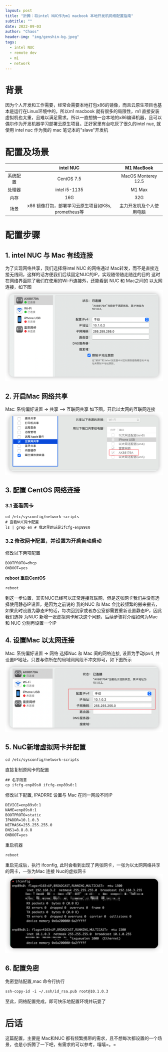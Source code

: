 ```yaml
---
layout: post
title: "折腾：将intel NUC作为m1 macbook 本地开发机网络配置指南"
subtitle: ""
date: 2022-09-03
author: "Chaos"
header-img: "img/genshin-bg.jpeg"
tags: 
  - intel NUC
  - remote dev
  - m1
  - network
---
```


# 背景
因为个人开发和工作需要，经常会需要本地打包x86的镜像，而且云原生项目也基本是运行在Linux环境中的，所以m1 macbook 就有很多的局限性，m1 直接安装虚拟机也太重，且难以满足需求。所以一直想搞一台本地的x86编译机器，且可以偶尔作为开发机器学习部署云原生项目。正好家里有台吃灰了很久的intel nuc, 就使用 intel nuc 作为我的 mac 笔记本的"slave"开发机

# 配置及场景

|         | intel NUC | M1 MacBook |
| :----: | :---: | :---:|
| 系统配置 | CentOS 7.5 | MacOS Monterey 12.5 |
| 处理器  | intel i5-1135 | M1 Max | 
| 内存    | 16G      | 32G |
| 场景    | x86 镜像打包，部署学习云原生项目如K8s, prometheus等 | 主力开发机及个人使用电脑 |

# 配置步骤
## 1. intel NUC 与 Mac 有线连接
为了实现网络共享，我们选择将intel NUC 的网络通过 Mac转发，而不是直接连接无线网，这样的话方便我们后续固定NUC的IP，实现随带随走随连的目的
这时在网络界面除了我们在使用的Wi-Fi连接外，还能看到 NUC 和 Mac之间的 以太网连接，如下图
![以太网连接](/img/ethernet.png)

## 2. 开启Mac 网络共享
Mac: 系统偏好设置 -> 共享 —> 互联网共享
如下图，开启以太网的互联网连接
![mac 开启网络共享](/img/mac_network_sharing.png)

## 3. 配置 CentOS 网络连接
### 3.1 查看网卡
```shell
cd /etc/sysconfig/network-scripts
# 查看NUC网卡配置
ls | grep en # 我这里的话是ifcfg-enp89s0
```

### 3.2 修改网卡配置，并设置为开启自动启动
修改以下两项配置
```shell
BOOTPROTO=dhcp
ONBOOT=yes
```
**reboot 重启CentOS**
```shell
reboot
```
到这一步位置，其实NUC已经可以正常连接互联网，但是这张网卡我们并没有选择使用静态IP设置，是因为之前说的 我的NUC 和 Mac 会比较频繁的搬来搬去，如果此时设置为静态IP的话，每次回到家或者办公室都需要重新设置静态IP，因此我们选择 为NUC 新增一张虚拟网卡解决这个问题，后续步骤将介绍如何为Mac 和 NUC 分别再设置一个IP

## 4. 设置Mac 以太网连接
Mac: 系统偏好设置 -> 网络
选择Nuc 和 Mac 间的网络连接, 设置为手动ipv4, 并设置IP地址，只要与你所在的局域网网段不冲突即可，如下图所示
![设置Mac 以太网连接](/img/set_mac_ethenet.png)

## 5. NuC新增虚拟网卡并配置
```shell
cd /etc/sysconfig/network-scripts
```
直接复制原网卡的配置
```shell
## 名字随意
cp ifcfg-enp89s0 ifcfg-enp89s0:1
```
修改以下配置, IPADRRE 设置与 Mac 在同一网段不同IP
```shell
DEVICE=enp89s0:1
NAME=enp89s0:1
BOOTPROTO=static
IPADDR=10.1.0.3
NETMASK=255.255.255.0
DNS1=8.8.8.8
ONBOOT=yes
```
重启机器
```shell
reboot
```
重启完成后，执行 ifconfig, 此时会看到出现了两张网卡，一张为以太网网络共享的网卡，一张为Mac 连接 Nuc的虚拟网卡
![ifconfig](/img/ifconfig.png)

## 6. 配置免密
免密登陆配置,mac 命令行执行
```shell
ssh-copy-id -i ~/.ssh/id_rsa.pub root@10.1.0.3
```
至此，网络配置完成，即可快乐地配置环境并玩耍了

# 后话
这篇配置，主要是 Mac和NUC 都有频繁携带的需求，且不想每次都设置的一个场景，也是小折腾了一下吧，有需求的可以参考，嘻嘻=。=







